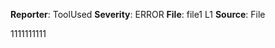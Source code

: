 **Reporter**: ToolUsed
**Severity**: ERROR
**File**: file1 L1
**Source**: File

1111111111

*<this is a auto generated comment from violation-comments-lib F7F8ASD8123FSDF>* *<a87992132>*
